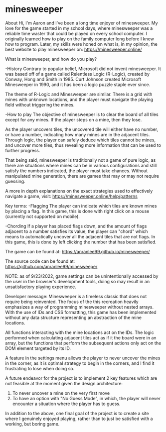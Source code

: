 # minesweeper

About
Hi, I'm Aaron and I've been a long time enjoyer of minesweeper. My love for the game started in my school days, where minesweeper was a reliable time waster that could be played on every school computer. I originally learned how to play on the family computer long before I knew how to program. Later, my skills were honed on what is, in my opinion, the best website to play minesweeper on: 
https://minesweeper.online/


What is minesweeper, and how do you play?

-History
Contrary to popular belief, Microsoft did not invent minesweeper. It was based off of a game called
Relentless Logic (R-Logic), created by Conway, Hong and Smith in 1985. Curt Johnson created 
Microsoft Minesweeper in 1990, and it has been a logic puzzle staple ever since. 

The theme of R-Logic and Minesweeper are similar. There is a grid with mines with unknown locations,
and the player must navigate the playing field without triggering the mines. 

-How to play
The objective of minesweeper is to clear the board of all tiles except for any mines. If the player steps on a mine, then they lose.

As the player uncovers tiles, the uncovered tile will either have no number, or have a number, indicating how many mines are in the adjacent tiles. Through logic, the player can safely deduce which tiles cannot be mines, and uncover more tiles, thus revealing more information that can be used to further progress.

That being said, minesweeper is traditionally not a game of pure logic, as there are situations where mines can be in various configurations and still satisfy the numbers indicated, the player must take chances. Without manipulated mine generation, there are games that may or may not require guessing. 

A more in depth explanations on the exact strategies used to effectively navigate a game, visit:
https://minesweeper.online/help/patterns


Key terms:
-Flagging
The player can indicate which tiles are known mines by placing a flag. In this game, this is done with right click on a mouse (currently not supported on mobile). 

-Chording
If a player has placed flags down, and the amount of flags adjacent to a number satisfies its value, the player can "chord" which means to automatically uncover all the adjacent tiles that are not flags. In this game, this is done by left clicking the number that has been satisfied.

The game can be found at:
https://anranlee99.github.io/minesweeper/

The source code can be found at:
https://github.com/anranlee99/minesweeper

NOTE: as of 9/23/2022, game settings can be unintentionally accessed by the user in the browser's development tools, doing so may result in an unsatisfactory playing experience. 


Developer message:
Minesweeper is a timeless classic that does not require being reinvented. The focus of the this recreation heavily emphasizes a way of programming minesweeper without nested arrays. With the use  of IDs and CSS formatting, this game has been implemented without any data structure representing an abstraction of the mine locations. 

All functions interacting with the mine locations act on the IDs. The logic performed when calculating adjacent tiles act as if it the board were in an array, but the functions that perform the subsequent actions only act on the DOM element targeted by its ID. 

A feature in the settings menu allows the player to never uncover the mines in the corner, as it is optimal strategy to begin in the corners, and I find it frustrating to lose when doing so. 

A future endeavor for the project is to implement 2 key features which are not feasible at the moment given the design architecture:
1) To never uncover a mine on the very first move
2) To have an option with "No Guess Mode", in which, the player will never encounter a situation where the player has to guess. 

In addition to the above, one final goal of the project is to create a site where I genuinely enjoyed playing, rather than to just be satisfied with a working, but boring game. 